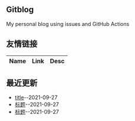 ## Gitblog
My personal blog using issues and GitHub Actions
## 友情链接
| Name | Link | Desc | 
 | ---- | ---- | ---- |
## 最近更新
- [title](https://github.com/Luckyyyyyyy/phh-blog/issues/3)--2021-09-27
- [标题](https://github.com/Luckyyyyyyy/phh-blog/issues/2)--2021-09-27
- [标题](https://github.com/Luckyyyyyyy/phh-blog/issues/1)--2021-09-27
